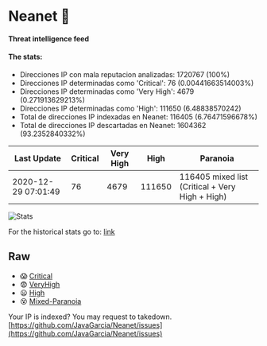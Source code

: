 # Neanet :hocho:
#### Threat intelligence feed
#### The stats:

- Direcciones IP con mala reputacion analizadas: 1720767 (100%)
- Direcciones IP determinadas como 'Critical':  76 (0.00441663514003%)
- Direcciones IP determinadas como 'Very High':  4679 (0.271913629213%)
- Direcciones IP determinadas como 'High':  111650 (6.48838570242)
- Total de direcciones IP indexadas en Neanet:  116405 (6.76471596678%)
- Total de direcciones IP descartadas en Neanet:  1604362 (93.2352840332%)

| Last Update | Critical | Very High | High | Paranoia |
| --- | --- | --- | --- | --- |
| 2020-12-29 07:01:49 | 76 | 4679 | 111650 | 116405 mixed list (Critical + Very High + High)|

![Stats](https://docs.google.com/spreadsheets/d/e/2PACX-1vSnaNMIXVabIpDJjufMlzH7poXnshF3mgd8Is1g9ytUEzVsP5my4Trn8f-xkoLLQ38xpL3HtmUexLo6/pubchart?oid=501124687&format=image)

For the historical stats go to: [link](/stats.csv)
## Raw
- :scream: [Critical](https://raw.githubusercontent.com/JavaGarcia/Neanet/master/blacklists/neanet_critical.txt)
- :fearful: [VeryHigh](https://raw.githubusercontent.com/JavaGarcia/Neanet/master/blacklists/neanet_veryHigh.txtt)
- :frowning: [High](https://raw.githubusercontent.com/JavaGarcia/Neanet/master/blacklists/neanet_high.txt)
- :dizzy_face: [Mixed-Paranoia](https://raw.githubusercontent.com/JavaGarcia/Neanet/master/blacklists/neanet_all.txt)


Your IP is indexed? You may request to takedown. [https://github.com/JavaGarcia/Neanet/issues](https://github.com/JavaGarcia/Neanet/issues)















































































































































































































































































































































































































































































































































































































































































































































































































































































































































































































































































































































































































































































































































































































































































































































































































































































































































































































































































































































































































































































































































































































































































































































































































































































































































































































































































































































































































































































































































































































































































































































































































































